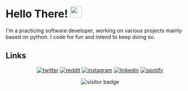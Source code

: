 # Hello There! <img src="https://raw.githubusercontent.com/MartinHeinz/MartinHeinz/master/wave.gif" width="30px">
I'm a practicing software developer, working on various projects mainly based on python. I code for fun and intend to keep doing so. 
## Links

<p align="center">
  <a href="https://twitter.com/azeememe"><img src="https://img.icons8.com/color/96/000000/twitter-squared.png" alt="twitter"/></a>
  <a href="https://www.reddit.com/user/toastedcoldbread"><img src="https://img.icons8.com/color/96/000000/reddit.png" alt="reddit"/></a>
  <a href="https://www.instagram.com/azoomy4"><img src="https://img.icons8.com/color/96/000000/instagram-new.png" alt="instagram"/></a>
  <a href="https://www.linkedin.com/in/azeem-mohammed-161980203/"><img src="https://img.icons8.com/color/96/000000/linkedin.png" alt="linkedin"/></a>
  <a href="https://open.spotify.com/user/azeem_official"><img src="https://img.icons8.com/color/96/000000/spotify--v1.png" alt="spotify"/></a>
</p>

<p  align="center">
  <img src="https://visitor-badge.glitch.me/badge?page_id=matyo91.matyo91" alt="visitor badge"/>
</p>
